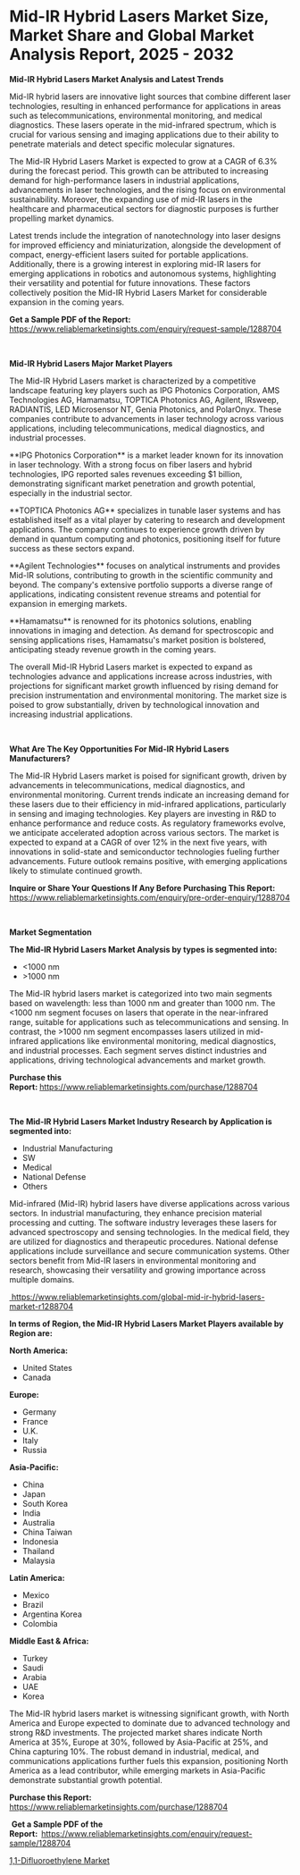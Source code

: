 <p><h1>Mid-IR Hybrid Lasers Market Size, Market Share and Global Market Analysis Report, 2025 - 2032</h1></p><p><strong>Mid-IR Hybrid Lasers Market Analysis and Latest Trends</strong></p>
<p><p>Mid-IR hybrid lasers are innovative light sources that combine different laser technologies, resulting in enhanced performance for applications in areas such as telecommunications, environmental monitoring, and medical diagnostics. These lasers operate in the mid-infrared spectrum, which is crucial for various sensing and imaging applications due to their ability to penetrate materials and detect specific molecular signatures.</p><p>The Mid-IR Hybrid Lasers Market is expected to grow at a CAGR of 6.3% during the forecast period. This growth can be attributed to increasing demand for high-performance lasers in industrial applications, advancements in laser technologies, and the rising focus on environmental sustainability. Moreover, the expanding use of mid-IR lasers in the healthcare and pharmaceutical sectors for diagnostic purposes is further propelling market dynamics.</p><p>Latest trends include the integration of nanotechnology into laser designs for improved efficiency and miniaturization, alongside the development of compact, energy-efficient lasers suited for portable applications. Additionally, there is a growing interest in exploring mid-IR lasers for emerging applications in robotics and autonomous systems, highlighting their versatility and potential for future innovations. These factors collectively position the Mid-IR Hybrid Lasers Market for considerable expansion in the coming years.</p></p>
<p><strong>Get a Sample PDF of the Report:&nbsp;</strong> <a href="https://www.reliablemarketinsights.com/enquiry/request-sample/1288704?utm_campaign=2010&utm_medium=2&utm_source=Github&utm_content=ia&utm_term=16012025&utm_id=mid-ir-hybrid-lasers">https://www.reliablemarketinsights.com/enquiry/request-sample/1288704</a></p>
<p>&nbsp;</p>
<p><strong>Mid-IR Hybrid Lasers Major Market Players</strong></p>
<p><p>The Mid-IR Hybrid Lasers market is characterized by a competitive landscape featuring key players such as IPG Photonics Corporation, AMS Technologies AG, Hamamatsu, TOPTICA Photonics AG, Agilent, IRsweep, RADIANTIS, LED Microsensor NT, Genia Photonics, and PolarOnyx. These companies contribute to advancements in laser technology across various applications, including telecommunications, medical diagnostics, and industrial processes.</p><p>**IPG Photonics Corporation** is a market leader known for its innovation in laser technology. With a strong focus on fiber lasers and hybrid technologies, IPG reported sales revenues exceeding $1 billion, demonstrating significant market penetration and growth potential, especially in the industrial sector.</p><p>**TOPTICA Photonics AG** specializes in tunable laser systems and has established itself as a vital player by catering to research and development applications. The company continues to experience growth driven by demand in quantum computing and photonics, positioning itself for future success as these sectors expand.</p><p>**Agilent Technologies** focuses on analytical instruments and provides Mid-IR solutions, contributing to growth in the scientific community and beyond. The company's extensive portfolio supports a diverse range of applications, indicating consistent revenue streams and potential for expansion in emerging markets.</p><p>**Hamamatsu** is renowned for its photonics solutions, enabling innovations in imaging and detection. As demand for spectroscopic and sensing applications rises, Hamamatsu's market position is bolstered, anticipating steady revenue growth in the coming years.</p><p>The overall Mid-IR Hybrid Lasers market is expected to expand as technologies advance and applications increase across industries, with projections for significant market growth influenced by rising demand for precision instrumentation and environmental monitoring. The market size is poised to grow substantially, driven by technological innovation and increasing industrial applications.</p></p>
<p>&nbsp;</p>
<p><strong>What Are The Key Opportunities For Mid-IR Hybrid Lasers Manufacturers?</strong></p>
<p><p>The Mid-IR Hybrid Lasers market is poised for significant growth, driven by advancements in telecommunications, medical diagnostics, and environmental monitoring. Current trends indicate an increasing demand for these lasers due to their efficiency in mid-infrared applications, particularly in sensing and imaging technologies. Key players are investing in R&D to enhance performance and reduce costs. As regulatory frameworks evolve, we anticipate accelerated adoption across various sectors. The market is expected to expand at a CAGR of over 12% in the next five years, with innovations in solid-state and semiconductor technologies fueling further advancements. Future outlook remains positive, with emerging applications likely to stimulate continued growth.</p></p>
<p><strong>Inquire or Share Your Questions If Any Before Purchasing This Report:</strong> <a href="https://www.reliablemarketinsights.com/enquiry/pre-order-enquiry/1288704?utm_campaign=2010&utm_medium=2&utm_source=Github&utm_content=ia&utm_term=16012025&utm_id=mid-ir-hybrid-lasers">https://www.reliablemarketinsights.com/enquiry/pre-order-enquiry/1288704</a></p>
<p>&nbsp;</p>
<p><strong>Market Segmentation</strong></p>
<p><strong>The Mid-IR Hybrid Lasers Market Analysis by types is segmented into:</strong></p>
<p><ul><li><1000 nm</li><li>>1000 nm</li></ul></p>
<p><p>The Mid-IR hybrid lasers market is categorized into two main segments based on wavelength: less than 1000 nm and greater than 1000 nm. The <1000 nm segment focuses on lasers that operate in the near-infrared range, suitable for applications such as telecommunications and sensing. In contrast, the >1000 nm segment encompasses lasers utilized in mid-infrared applications like environmental monitoring, medical diagnostics, and industrial processes. Each segment serves distinct industries and applications, driving technological advancements and market growth.</p></p>
<p><strong>Purchase this Report:&nbsp;</strong><a href="https://www.reliablemarketinsights.com/purchase/1288704?utm_campaign=2010&utm_medium=2&utm_source=Github&utm_content=ia&utm_term=16012025&utm_id=mid-ir-hybrid-lasers">https://www.reliablemarketinsights.com/purchase/1288704</a></p>
<p>&nbsp;</p>
<p><strong>The Mid-IR Hybrid Lasers Market Industry Research by Application is segmented into:</strong></p>
<p><ul><li>Industrial Manufacturing</li><li>SW</li><li>Medical</li><li>National Defense</li><li>Others</li></ul></p>
<p><p>Mid-infrared (Mid-IR) hybrid lasers have diverse applications across various sectors. In industrial manufacturing, they enhance precision material processing and cutting. The software industry leverages these lasers for advanced spectroscopy and sensing technologies. In the medical field, they are utilized for diagnostics and therapeutic procedures. National defense applications include surveillance and secure communication systems. Other sectors benefit from Mid-IR lasers in environmental monitoring and research, showcasing their versatility and growing importance across multiple domains.</p></p>
<p><a href="https://www.reliablemarketinsights.com/global-mid-ir-hybrid-lasers-market-r1288704?utm_campaign=2010&utm_medium=2&utm_source=Github&utm_content=ia&utm_term=16012025&utm_id=mid-ir-hybrid-lasers">&nbsp;https://www.reliablemarketinsights.com/global-mid-ir-hybrid-lasers-market-r1288704</a></p>
<p><strong>In terms of Region, the Mid-IR Hybrid Lasers Market Players available by Region are:</strong></p>
<p>
    <p> <strong> North America: </strong>
        <ul>
            <li>United States</li>
            <li>Canada</li>
        </ul>
        </p> 
    <p> <strong> Europe: </strong>
        <ul>
            <li>Germany</li>
            <li>France</li>
            <li>U.K.</li>
            <li>Italy</li>
            <li>Russia</li>
        </ul>
        </p> 
    <p> <strong> Asia-Pacific: </strong>
        <ul>
            <li>China</li>
            <li>Japan</li>
            <li>South Korea</li>
            <li>India</li>
            <li>Australia</li>
            <li>China Taiwan</li>
            <li>Indonesia</li>
            <li>Thailand</li>
            <li>Malaysia</li>
        </ul>
        </p> 
    <p> <strong> Latin America: </strong>
        <ul>
            <li>Mexico</li>
            <li>Brazil</li>
            <li>Argentina Korea</li>
            <li>Colombia</li>
        </ul>
        </p> 
    <p> <strong> Middle East & Africa: </strong>
        <ul>
            <li>Turkey</li>
            <li>Saudi</li>
            <li>Arabia</li>
            <li>UAE</li>
            <li>Korea</li>
        </ul>
    </p>
    </p>
<p><p>The Mid-IR hybrid lasers market is witnessing significant growth, with North America and Europe expected to dominate due to advanced technology and strong R&D investments. The projected market shares indicate North America at 35%, Europe at 30%, followed by Asia-Pacific at 25%, and China capturing 10%. The robust demand in industrial, medical, and communications applications further fuels this expansion, positioning North America as a lead contributor, while emerging markets in Asia-Pacific demonstrate substantial growth potential.</p></p>
<p><strong>Purchase this Report: </strong><a href="https://www.reliablemarketinsights.com/purchase/1288704?utm_campaign=2010&utm_medium=2&utm_source=Github&utm_content=ia&utm_term=16012025&utm_id=mid-ir-hybrid-lasers">https://www.reliablemarketinsights.com/purchase/1288704</a></p>
<p>&nbsp;<strong>Get a Sample PDF of the Report:&nbsp;&nbsp;</strong><a href="https://www.reliablemarketinsights.com/enquiry/request-sample/1288704?utm_campaign=2010&utm_medium=2&utm_source=Github&utm_content=ia&utm_term=16012025&utm_id=mid-ir-hybrid-lasers">https://www.reliablemarketinsights.com/enquiry/request-sample/1288704</a></p>
<p><strong></strong></p>
<p><p><a href="https://github.com/mahnoor2003/Market-Research-Report-List-6/blob/main/11-difluoroethylene-market.md?utm_campaign=2010&utm_medium=2&utm_source=Github&utm_content=ia&utm_term=16012025&utm_id=mid-ir-hybrid-lasers">1,1-Difluoroethylene Market</a></p></p>